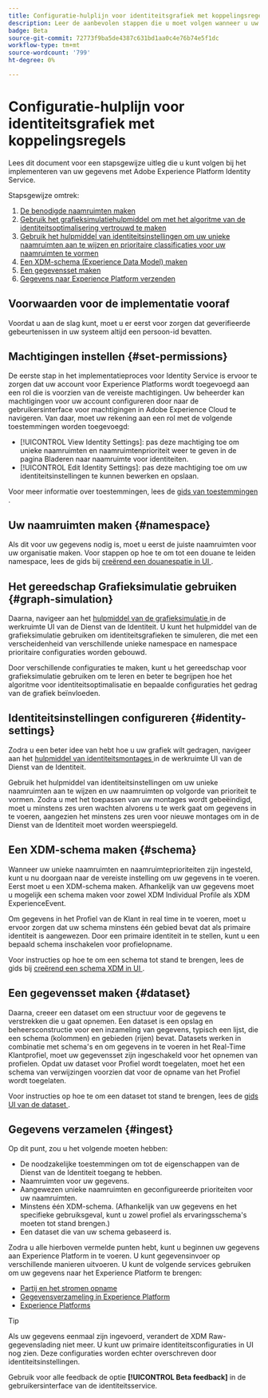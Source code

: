 ```yaml
---
title: Configuratie-hulplijn voor identiteitsgrafiek met koppelingsregels
description: Leer de aanbevolen stappen die u moet volgen wanneer u uw gegevens implementeert met configuraties van regels voor identiteitsgrafieken.
badge: Beta
source-git-commit: 72773f9ba5de4387c631bd1aa0c4e76b74e5f1dc
workflow-type: tm+mt
source-wordcount: '799'
ht-degree: 0%

---
```


# Configuratie-hulplijn voor identiteitsgrafiek met koppelingsregels

Lees dit document voor een stapsgewijze uitleg die u kunt volgen bij het implementeren van uw gegevens met Adobe Experience Platform Identity Service.

Stapsgewijze omtrek:

1. [De benodigde naamruimten maken](#namespace)
2. [Gebruik het grafieksimulatiehulpmiddel om met het algoritme van de identiteitsoptimalisering vertrouwd te maken](#graph-simulation)
3. [Gebruik het hulpmiddel van identiteitsinstellingen om uw unieke naamruimten aan te wijzen en prioritaire classificaties voor uw naamruimten te vormen](#identity-settings)
4. [Een XDM-schema (Experience Data Model) maken](#schema)
5. [Een gegevensset maken](#dataset)
6. [Gegevens naar Experience Platform verzenden](#ingest)

## Voorwaarden voor de implementatie vooraf

Voordat u aan de slag kunt, moet u er eerst voor zorgen dat geverifieerde gebeurtenissen in uw systeem altijd een persoon-id bevatten.

## Machtigingen instellen {#set-permissions}

De eerste stap in het implementatieproces voor Identity Service is ervoor te zorgen dat uw account voor Experience Platforms wordt toegevoegd aan een rol die is voorzien van de vereiste machtigingen. Uw beheerder kan machtigingen voor uw account configureren door naar de gebruikersinterface voor machtigingen in Adobe Experience Cloud te navigeren. Van daar, moet uw rekening aan een rol met de volgende toestemmingen worden toegevoegd:

* [!UICONTROL View Identity Settings]: pas deze machtiging toe om unieke naamruimten en naamruimtenprioriteit weer te geven in de pagina Bladeren naar naamruimte voor identiteiten.
* [!UICONTROL Edit Identity Settings]: pas deze machtiging toe om uw identiteitsinstellingen te kunnen bewerken en opslaan.

Voor meer informatie over toestemmingen, lees de [ gids van toestemmingen ](../../access-control/abac/ui/permissions.md).

## Uw naamruimten maken {#namespace}

Als dit voor uw gegevens nodig is, moet u eerst de juiste naamruimten voor uw organisatie maken. Voor stappen op hoe te om tot een douane te leiden namespace, lees de gids bij [ creërend een douanespatie in UI ](../features/namespaces.md#create-custom-namespaces).

## Het gereedschap Grafieksimulatie gebruiken {#graph-simulation}

Daarna, navigeer aan het [ hulpmiddel van de grafieksimulatie ](./graph-simulation.md) in de werkruimte UI van de Dienst van de Identiteit. U kunt het hulpmiddel van de grafieksimulatie gebruiken om identiteitsgrafieken te simuleren, die met een verscheidenheid van verschillende unieke namespace en namespace prioritaire configuraties worden gebouwd.

Door verschillende configuraties te maken, kunt u het gereedschap voor grafieksimulatie gebruiken om te leren en beter te begrijpen hoe het algoritme voor identiteitsoptimalisatie en bepaalde configuraties het gedrag van de grafiek beïnvloeden.

## Identiteitsinstellingen configureren {#identity-settings}

Zodra u een beter idee van hebt hoe u uw grafiek wilt gedragen, navigeer aan het [ hulpmiddel van identiteitsmontages ](./identity-settings-ui.md) in de werkruimte UI van de Dienst van de Identiteit.

Gebruik het hulpmiddel van identiteitsinstellingen om uw unieke naamruimten aan te wijzen en uw naamruimten op volgorde van prioriteit te vormen. Zodra u met het toepassen van uw montages wordt gebeëindigd, moet u minstens zes uren wachten alvorens u te werk gaat om gegevens in te voeren, aangezien het minstens zes uren voor nieuwe montages om in de Dienst van de Identiteit moet worden weerspiegeld.

## Een XDM-schema maken {#schema}

Wanneer uw unieke naamruimten en naamruimteprioriteiten zijn ingesteld, kunt u nu doorgaan naar de vereiste instelling om uw gegevens in te voeren. Eerst moet u een XDM-schema maken. Afhankelijk van uw gegevens moet u mogelijk een schema maken voor zowel XDM Individual Profile als XDM ExperienceEvent.

Om gegevens in het Profiel van de Klant in real time in te voeren, moet u ervoor zorgen dat uw schema minstens één gebied bevat dat als primaire identiteit is aangewezen. Door een primaire identiteit in te stellen, kunt u een bepaald schema inschakelen voor profielopname.

Voor instructies op hoe te om een schema tot stand te brengen, lees de gids bij [ creërend een schema XDM in UI ](../../xdm/tutorials/create-schema-ui.md).

## Een gegevensset maken {#dataset}

Daarna, creeer een dataset om een structuur voor de gegevens te verstrekken die u gaat opnemen. Een dataset is een opslag en beheersconstructie voor een inzameling van gegevens, typisch een lijst, die een schema (kolommen) en gebieden (rijen) bevat. Datasets werken in combinatie met schema&#39;s en om gegevens in te voeren in het Real-Time Klantprofiel, moet uw gegevensset zijn ingeschakeld voor het opnemen van profielen. Opdat uw dataset voor Profiel wordt toegelaten, moet het een schema van verwijzingen voorzien dat voor de opname van het Profiel wordt toegelaten.

Voor instructies op hoe te om een dataset tot stand te brengen, lees de [ gids UI van de dataset ](../../catalog/datasets/user-guide.md).

## Gegevens verzamelen {#ingest}

Op dit punt, zou u het volgende moeten hebben:

* De noodzakelijke toestemmingen om tot de eigenschappen van de Dienst van de Identiteit toegang te hebben.
* Naamruimten voor uw gegevens.
* Aangewezen unieke naamruimten en geconfigureerde prioriteiten voor uw naamruimten.
* Minstens één XDM-schema. (Afhankelijk van uw gegevens en het specifieke gebruiksgeval, kunt u zowel profiel als ervaringsschema&#39;s moeten tot stand brengen.)
* Een dataset die van uw schema gebaseerd is.

Zodra u alle hierboven vermelde punten hebt, kunt u beginnen uw gegevens aan Experience Platform in te voeren. U kunt gegevensinvoer op verschillende manieren uitvoeren. U kunt de volgende services gebruiken om uw gegevens naar het Experience Platform te brengen:

* [ Partij en het stromen opname ](../../ingestion/home.md)
* [Gegevensverzameling in Experience Platform](../../collection/home.md)
* [Experience Platforms](../../sources/home.md)

>[!TIP]
>
>Als uw gegevens eenmaal zijn ingevoerd, verandert de XDM Raw-gegevenslading niet meer. U kunt uw primaire identiteitsconfiguraties in UI nog zien. Deze configuraties worden echter overschreven door identiteitsinstellingen.

Gebruik voor alle feedback de optie **[!UICONTROL Beta feedback]** in de gebruikersinterface van de identiteitsservice.